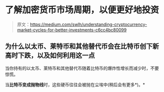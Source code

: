 # 了解加密货币市场周期，以便更好地投资

> 原文：<https://medium.com/swlh/understanding-cryptocurrency-market-cycles-for-better-investments-c6cc4bc80099>

## 为什么以太币、莱特币和其他替代币会在比特币创下新高时下跌，以及如何利用这一点

当你持有的以太币、莱特币和其他替代币随着比特币的爆炸性增长而减少时，不要惊慌。

当**比特币变成抛物线**时，这些硬币往往会被抛在尘埃中(稍后会有更多*)。*